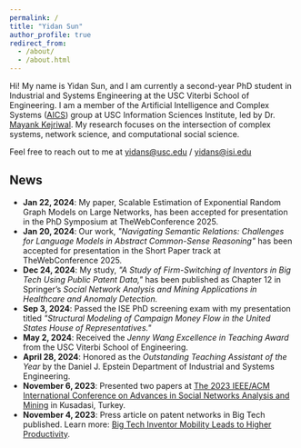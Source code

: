```yaml
---
permalink: /
title: "Yidan Sun"
author_profile: true
redirect_from: 
  - /about/
  - /about.html
---
```


Hi! My name is Yidan Sun, and I am currently a second-year PhD student in Industrial and Systems Engineering at the USC Viterbi School of Engineering. I am a member of the Artificial Intelligence and Complex Systems ([AICS](https://aicomplex.github.io/)) group at USC Information Sciences Institute, led by Dr. [Mayank Kejriwal](https://viterbi.usc.edu/directory/faculty/Kejriwal/Mayank). My research focuses on the intersection of complex systems, network science, and computational social science.

Feel free to reach out to me at yidans@usc.edu / yidans@isi.edu

## News
- **Jan 22, 2024**: My paper, Scalable Estimation of Exponential Random Graph Models on Large Networks, has been accepted for presentation in the PhD Symposium at TheWebConference 2025.
- **Jan 20, 2024**: Our work, *"Navigating Semantic Relations: Challenges for Language Models in Abstract Common-Sense Reasoning"* has been accepted for presentation in the Short Paper track at TheWebConference 2025.
- **Dec 24, 2024**: My study, *"A Study of Firm-Switching of Inventors in Big Tech Using Public Patent Data,"* has been published as Chapter 12 in Springer’s *Social Network Analysis and Mining Applications in Healthcare and Anomaly Detection.*
- **Sep 3, 2024**: Passed the ISE PhD screening exam with my presentation titled *"Structural Modeling of Campaign Money Flow in the United States House of Representatives."*
- **May 2, 2024**: Received the *Jenny Wang Excellence in Teaching Award* from the USC Viterbi School of Engineering.
- **April 28, 2024**: Honored as the *Outstanding Teaching Assistant of the Year* by the Daniel J. Epstein Department of Industrial and Systems Engineering.
- **November 6, 2023**: Presented two papers at [The 2023 IEEE/ACM International Conference on Advances in Social Networks Analysis and Mining](https://asonam.cpsc.ucalgary.ca/2023/) in Kusadasi, Turkey.
- **November 4, 2023**: Press article on patent networks in Big Tech published. Learn more: [Big Tech Inventor Mobility Leads to Higher Productivity](https://www.isi.edu/news/60985/big-tech-inventor-mobility-leads-to-higher-productivity/).

